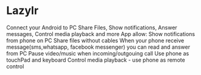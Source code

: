 # LazyIr
Connect your Android to PC
Share Files, Show notifications, 
Answer messages, Control media playback 
and more
App allow:
Show notifications from phone on PC 
Share files without cables 
When your phone receive message(sms,whatsapp, facebook messenger) you can read and answer from PC 
Pause video/music when incoming/outgouing call 
Use phone as touchPad and keyboard
Control media playback - use phone as remote control 
